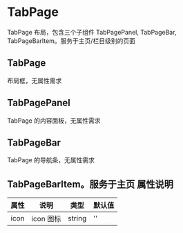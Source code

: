 # TabPage

TabPage 布局，包含三个子组件 TabPagePanel,
TabPageBar,
TabPageBarItem。服务于主页/栏目级别的页面

## TabPage

布局框，无属性需求

## TabPagePanel

TabPage 的内容面板，无属性需求

## TabPageBar

TabPage 的导航条，无属性需求

## TabPageBarItem。服务于主页 属性说明

| 属性 | 说明      | 类型   | 默认值 |
| ---- | --------- | ------ | ------ |
| icon | icon 图标 | string | ''     |
